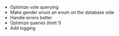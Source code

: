 - Optimize vote querying
- Make gender enum an enum on the database side
- Handle errors better
- Optimize queries (limit 1)
- Add logging

